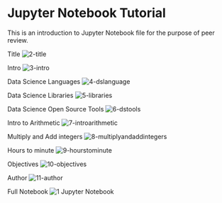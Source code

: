 # Jupyter Notebook Tutorial
This is an introduction to Jupyter Notebook file for the purpose of peer review.

Title
![2-title](https://github.com/danujs/peer_review/assets/86118475/50cfdbbb-a2e4-4784-af1e-4bdbe515f9d9)

Intro
![3-intro](https://github.com/danujs/peer_review/assets/86118475/8ecbc89b-c732-4a9a-a427-0d19af27ce2b)

Data Science Languages
![4-dslanguage](https://github.com/danujs/peer_review/assets/86118475/75e9b445-61ed-402a-8914-35a98ecff0a7)

Data Science Libraries
![5-libraries](https://github.com/danujs/peer_review/assets/86118475/2f782278-96e1-44a5-8ab4-4fffb7107a4b)

Data Science Open Source Tools
![6-dstools](https://github.com/danujs/peer_review/assets/86118475/8305f761-7fa9-4227-85b5-eb695d3f3608)

Intro to Arithmetic
![7-introarithmetic](https://github.com/danujs/peer_review/assets/86118475/614c993d-21fa-4116-baf5-56589957e7b6)

Multiply and Add integers
![8-multiplyandaddintegers](https://github.com/danujs/peer_review/assets/86118475/1f796baa-7fdf-4223-984f-1bb126542dd6)

Hours to minute
![9-hourstominute](https://github.com/danujs/peer_review/assets/86118475/27adc124-8969-4055-a4f6-6063c4be7ea9)

Objectives
![10-objectives](https://github.com/danujs/peer_review/assets/86118475/2741e5e8-7481-4256-9bc7-17e5ebd36b66)

Author
![11-author](https://github.com/danujs/peer_review/assets/86118475/2e46b9af-313f-4d4a-acd3-478ae05fc87b)

Full Notebook
![1 Jupyter Notebook](https://github.com/danujs/peer_review/assets/86118475/5c4a5e56-0c22-4f8e-adaa-559765ff0a98)













